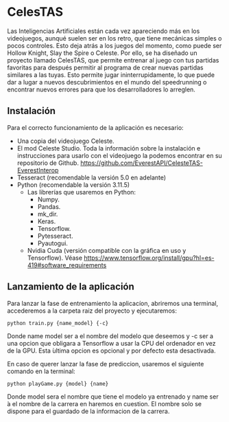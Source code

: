 # CelesTAS

Las Inteligencias Artificiales están cada vez apareciendo más en los videojuegos, aunqué suelen ser en los retro, que tiene mecánicas simples o pocos controles. Esto deja atrás a los juegos del momento, como puede ser Hollow Knight, Slay the Spire o Celeste. Por ello, se ha diseñado un proyecto llamado CelesTAS, que permite entrenar al juego con tus partidas favoritas para después permitir al programa de crear nuevas partidas similares a las tuyas. Esto permite jugar ininterrupidamente, lo que puede dar a lugar a nuevos descubrimientos en el mundo del speedrunning o encontrar nuevos errores para que los desarrolladores lo arreglen.

## Instalación
 Para el correcto funcionamiento de la aplicación es necesario:
 - Una copia del videojuego Celeste.
 - El mod Celeste Studio. Toda la información sobre la instalación e instrucciones para usarlo con el videojuego la podemos encontrar en su repositorio de Github. https://github.com/EverestAPI/CelesteTAS-EverestInterop
 - Tesseract (recomendable la versión 5.0 en adelante)
 - Python (recomendable la versión 3.11.5)
   - Las librerías que usaremos en Python:
        - Numpy.
        - Pandas.
        - mk_dir.
        - Keras.
        - Tensorflow.
        - Pytesseract.
        - Pyautogui.
    - Nvidia Cuda (versión compatible con la gráfica en uso y Tensorflow). Véase https://www.tensorflow.org/install/gpu?hl=es-419#software_requirements


## Lanzamiento de la aplicación

Para lanzar la fase de entrenamiento la aplicacíon, abriremos una terminal, accederemos a la carpeta raiz del proyecto y ejecutaremos:
```CMD
python train.py {name_model} {-c}
```

Donde name model ser a el nombre del modelo que deseemos y -c ser a una opcion que obligara a Tensorflow a usar la CPU del ordenador en vez de la GPU. Esta ́ultima opcion es opcional y por defecto esta desactivada.

En caso de querer lanzar la fase de prediccion, usaremos el siguiente comando en la terminal:
```CMD
python playGame.py {model} {name}
```

Donde model sera el nombre que tiene el modelo ya entrenado y name ser ́a el nombre de la carrera en haremos en cuestion. El nombre solo se dispone para el guardado de la informacion de la carrera.

